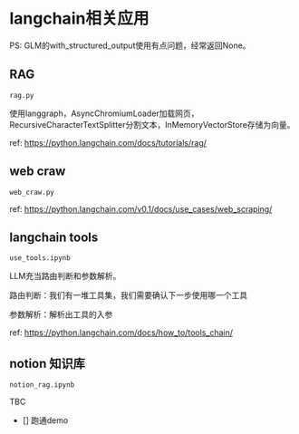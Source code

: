 # langchain相关应用
PS: GLM的with_structured_output使用有点问题，经常返回None。

## RAG
`rag.py`

使用langgraph，AsyncChromiumLoader加载网页，RecursiveCharacterTextSplitter分割文本，InMemoryVectorStore存储为向量。

ref: https://python.langchain.com/docs/tutorials/rag/

## web craw
`web_craw.py`

ref: https://python.langchain.com/v0.1/docs/use_cases/web_scraping/



## langchain tools
`use_tools.ipynb`

LLM充当路由判断和参数解析。

路由判断：我们有一堆工具集，我们需要确认下一步使用哪一个工具

参数解析：解析出工具的入参

ref: https://python.langchain.com/docs/how_to/tools_chain/

## notion 知识库
`notion_rag.ipynb`

TBC
- [] 跑通demo